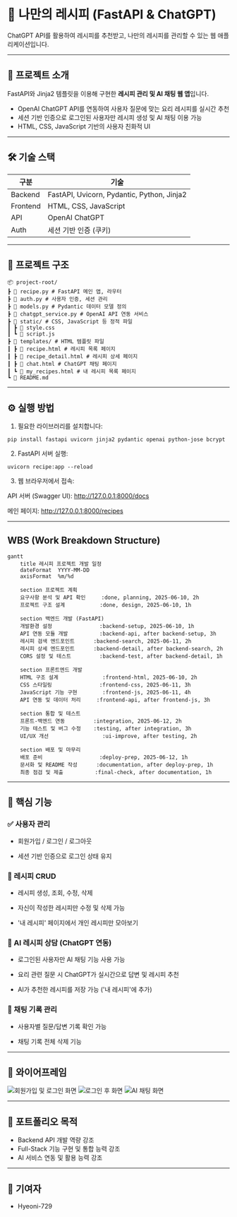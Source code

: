 # 🍳 나만의 레시피 (FastAPI & ChatGPT)

ChatGPT API를 활용하여 레시피를 추천받고, 나만의 레시피를 관리할 수 있는 웹 애플리케이션입니다.

---

## 🚀 프로젝트 소개

FastAPI와 Jinja2 템플릿을 이용해 구현한 **레시피 관리 및 AI 채팅 웹 앱**입니다.

- OpenAI ChatGPT API를 연동하여 사용자 질문에 맞는 요리 레시피를 실시간 추천
- 세션 기반 인증으로 로그인된 사용자만 레시피 생성 및 AI 채팅 이용 가능
- HTML, CSS, JavaScript 기반의 사용자 친화적 UI

---

## 🛠️ 기술 스택

| 구분     | 기술                                |
|--------|-------------------------------------|
| Backend | FastAPI, Uvicorn, Pydantic, Python, Jinja2 |
| Frontend | HTML, CSS, JavaScript               |
| API     | OpenAI ChatGPT                      |
| Auth    | 세션 기반 인증 (쿠키)                  |

---

## 📁 프로젝트 구조

```
📦 project-root/
┣ 📜 recipe.py # FastAPI 메인 앱, 라우터
┣ 📜 auth.py # 사용자 인증, 세션 관리
┣ 📜 models.py # Pydantic 데이터 모델 정의
┣ 📜 chatgpt_service.py # OpenAI API 연동 서비스
┣ 📂 static/ # CSS, JavaScript 등 정적 파일
┃ ┣ 📜 style.css
┃ ┗ 📜 script.js
┣ 📂 templates/ # HTML 템플릿 파일
┃ ┣ 📜 recipe.html # 레시피 목록 페이지
┃ ┣ 📜 recipe_detail.html # 레시피 상세 페이지
┃ ┣ 📜 chat.html # ChatGPT 채팅 페이지
┃ ┗ 📜 my_recipes.html # 내 레시피 목록 페이지
┗ 📜 README.md
```

---

## ⚙️ 실행 방법

1. 필요한 라이브러리를 설치합니다:

```(venv)
pip install fastapi uvicorn jinja2 pydantic openai python-jose bcrypt
```

2. FastAPI 서버 실행:

```(venv)
uvicorn recipe:app --reload
```

3. 웹 브라우저에서 접속:

API 서버 (Swagger UI): http://127.0.0.1:8000/docs

메인 페이지: http://127.0.0.1:8000/recipes

---

## WBS (Work Breakdown Structure)
```
gantt
    title 레시피 프로젝트 개발 일정
    dateFormat  YYYY-MM-DD
    axisFormat  %m/%d

    section 프로젝트 계획
    요구사항 분석 및 API 확인     :done, planning, 2025-06-10, 2h
    프로젝트 구조 설계           :done, design, 2025-06-10, 1h

    section 백엔드 개발 (FastAPI)
    개발환경 설정               :backend-setup, 2025-06-10, 1h
    API 연동 모듈 개발          :backend-api, after backend-setup, 3h
    레시피 검색 엔드포인트      :backend-search, 2025-06-11, 2h
    레시피 상세 엔드포인트      :backend-detail, after backend-search, 2h
    CORS 설정 및 테스트         :backend-test, after backend-detail, 1h

    section 프론트엔드 개발
    HTML 구조 설계              :frontend-html, 2025-06-10, 2h
    CSS 스타일링               :frontend-css, 2025-06-11, 3h
    JavaScript 기능 구현        :frontend-js, 2025-06-11, 4h
    API 연동 및 데이터 처리     :frontend-api, after frontend-js, 3h

    section 통합 및 테스트
    프론트-백엔드 연동         :integration, 2025-06-12, 2h
    기능 테스트 및 버그 수정    :testing, after integration, 3h
    UI/UX 개선                 :ui-improve, after testing, 2h

    section 배포 및 마무리
    배포 준비                  :deploy-prep, 2025-06-12, 1h
    문서화 및 README 작성      :documentation, after deploy-prep, 1h
    최종 점검 및 제출          :final-check, after documentation, 1h
```
---

## 🔑 핵심 기능
### ✅ 사용자 관리
- 회원가입 / 로그인 / 로그아웃

- 세션 기반 인증으로 로그인 상태 유지

### 🍲 레시피 CRUD
- 레시피 생성, 조회, 수정, 삭제

- 자신이 작성한 레시피만 수정 및 삭제 가능

- '내 레시피' 페이지에서 개인 레시피만 모아보기

### 🤖 AI 레시피 상담 (ChatGPT 연동)
- 로그인된 사용자만 AI 채팅 기능 사용 가능

- 요리 관련 질문 시 ChatGPT가 실시간으로 답변 및 레시피 추천

- AI가 추천한 레시피를 저장 가능 ('내 레시피'에 추가)

### 💬 채팅 기록 관리
- 사용자별 질문/답변 기록 확인 가능

- 채팅 기록 전체 삭제 기능

---

## 📸 와이어프레임

![회원가입 및 로그인 화면](./wireframe/makeuser_login.png)
![로그인 후 화면](./wireframe/after_login.png)
![AI 채팅 화면](./wireframe/AI_chat.png)

---

## 📌 포트폴리오 목적
- Backend API 개발 역량 강조
- Full-Stack 기능 구현 및 통합 능력 강조
- AI 서비스 연동 및 활용 능력 강조

---

## 🙋 기여자
- Hyeoni-729